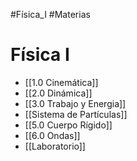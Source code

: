 #Física_I 
#Materias
# Física I
- [[1.0 Cinemática]]
- [[2.0 Dinámica]]
- [[3.0 Trabajo y Energia]]
- [[Sistema de Partículas]]
- [[5.0 Cuerpo Rígido]]
- [[6.0 Ondas]]
- [[Laboratorio]]